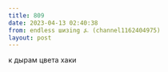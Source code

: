 ```yaml
---
title: 809
date: 2023-04-13 02:40:38
from: endless шизing ⍼ (channel1162404975)
layout: post
---
```


к дырам цвета хаки
